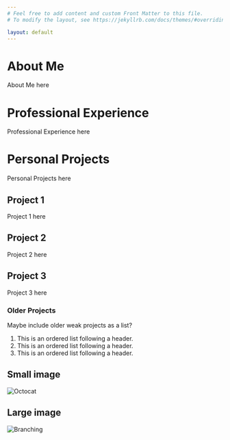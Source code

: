 ```yaml
---
# Feel free to add content and custom Front Matter to this file.
# To modify the layout, see https://jekyllrb.com/docs/themes/#overriding-theme-defaults

layout: default
---
```


# About Me

About Me here

# Professional Experience

Professional Experience here

# Personal Projects

Personal Projects here

## Project 1

Project 1 here

## Project 2

Project 2 here

## Project 3

Project 3 here

### Older Projects

Maybe include older weak projects as a list?

1.  This is an ordered list following a header.
2.  This is an ordered list following a header.
3.  This is an ordered list following a header.


## Small image

![Octocat](https://github.githubassets.com/images/icons/emoji/octocat.png)

## Large image

![Branching](https://docs.github.com/assets/cb-23923/mw-1440/images/help/repository/branching.webp)
